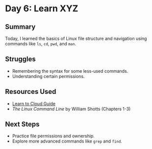 # Day 6: Learn XYZ

## Summary
Today, I learned the basics of Linux file structure and navigation using commands like `ls`, `cd`, `pwd`, and `man`.

## Struggles
- Remembering the syntax for some less-used commands.
- Understanding certain permissions.

## Resources Used
- [Learn to Cloud Guide](https://learntocloud.guide/)
- *The Linux Command Line* by William Shotts (Chapters 1-3)

## Next Steps
- Practice file permissions and ownership.
- Explore more advanced commands like `grep` and `find`.
